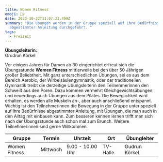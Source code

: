 ```yaml
---
title: Women Fitness
emoji: 🙆‍♀️
date: 2023-10-22T11:07:23.499Z
summary: "Die Übungen werden in der Gruppe speziell auf ihre Bedürfnisse in
  abgestimmter Anleitung durchgeführt. "
tags:
  - Freizeit
---
```

**Ü﻿bungsleiterin:**\
G﻿rudrun Körkel



Vor einigen Jahren für Damen ab 30 eingerichtet erfreut sich die Übungsstunde **Women Fitness** mittlerweile bei den über 50 Jährigen großer Beliebtheit. Mit ganz unterschiedlichen Übungen, sei es aus dem Bereich Aerobic, der Wirbelsäulengymnastik, oder der traditionellen Gymnastik treibt die derzeitige Übungsleiterin den Teilnehmerinnen den Schweiß aus den Poren. Dazu kommen vermehrt Gleichgewichtsübungen und neuerdings auch Übungen aus dem Pilates. Die Beweglichkeit wird erhalten, es werden alle Muskeln an-, aber auch anschließend entspannt.\
Wichtig ist den Teilnehmerinnen die Bewegung in der Gruppe unter speziell auf ihre Bedürfnisse abgestimmter Anleitung, mit Übungen, die man auch in den Alltag mit einbauen kann. Zum besseren kennen lernen trifft man sich nach der Übungsstunde auch schon mal zum Brunch. Weitere Teilnehmerinnen sind gerne Willkommen.



| G﻿ruppe       | T﻿ermin  | U﻿hrzeit         | O﻿rt     | Ü﻿bungleiter  |
| ------------- | -------- | ---------------- | -------- | ------------- |
| Women Fitness | Mittwoch | 9.00 - 10.00 Uhr | TV-Halle | Gudrun Körkel |